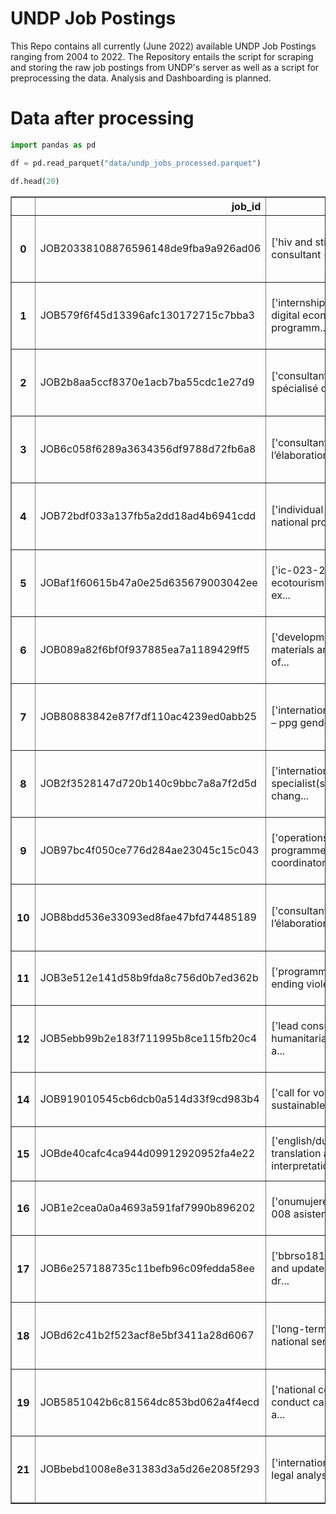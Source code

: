 # UNDP Job Postings

This Repo contains all currently (June 2022) available UNDP Job Postings ranging from 2004 to 2022. The Repository entails the script for scraping and storing the raw job postings from UNDP's server as well as a script for preprocessing the data. Analysis and Dashboarding is planned.

# Data after processing


```python
import pandas as pd
```


```python
df = pd.read_parquet("data/undp_jobs_processed.parquet")
```


```python
df.head(20)
```

<table border="1" class="dataframe">
  <thead>
    <tr style="text-align: right;">
      <th></th>
      <th>job_id</th>
      <th>content</th>
      <th>title</th>
      <th>country</th>
      <th>region</th>
      <th>year</th>
      <th>type_of_contract</th>
      <th>post_level</th>
      <th>languages_required</th>
      <th>staff_category</th>
      <th>background</th>
      <th>duties_responsibilities</th>
      <th>competencies</th>
      <th>skills_experiences</th>
      <th>language</th>
    </tr>
  </thead>
  <tbody>
    <tr>
      <th>0</th>
      <td>JOB20338108876596148de9fba9a926ad06</td>
      <td>['hiv and sti clinical consultant (ic)', 'loca...</td>
      <td>hiv and sti clinical consultant (ic)</td>
      <td>FJ</td>
      <td>Australia and Oceania</td>
      <td>2022</td>
      <td>Individual Contract</td>
      <td>International Consultant</td>
      <td>English</td>
      <td>International Consultant</td>
      <td>the united nations development programme (undp...</td>
      <td>project description and consultancy rationale ...</td>
      <td>strong interpersonal and communication skills;...</td>
      <td>educational qualifications : minimum master s ...</td>
      <td>en</td>
    </tr>
    <tr>
      <th>1</th>
      <td>JOB579f6f45d13396afc130172715c7bba3</td>
      <td>['internship- pacific digital economy programm...</td>
      <td>internship- pacific digital economy programme ...</td>
      <td>SB</td>
      <td>Australia and Oceania</td>
      <td>2022</td>
      <td>Internship</td>
      <td>Intern</td>
      <td>English</td>
      <td>Intern</td>
      <td>the united nations capital development fund (u...</td>
      <td>under the guidance and supervision of unc df s...</td>
      <td>uncdf/undp core competencies : communication d...</td>
      <td>education : candidate must be enrolled in a de...</td>
      <td>en</td>
    </tr>
    <tr>
      <th>2</th>
      <td>JOB2b8aa5ccf8370e1acb7ba55cdc1e27d9</td>
      <td>['consultant international spécialisé dans le ...</td>
      <td>consultant international spécialisé dans le co...</td>
      <td>DJ</td>
      <td>Sub-Saharian Africa</td>
      <td>2022</td>
      <td>Individual Contract</td>
      <td>International Consultant</td>
      <td>French</td>
      <td>International Consultant</td>
      <td>a vis de r ecru te ment d un consultant in div...</td>
      <td>2. description du pro jet le pro jet d ap pui ...</td>
      <td>4. liv rables attenduslivrables/résultatsdurée...</td>
      <td>7. qualifications et experiences requisesi. qu...</td>
      <td>fr</td>
    </tr>
    <tr>
      <th>3</th>
      <td>JOB6c058f6289a3634356df9788d72fb6a8</td>
      <td>['consultant national pour l’élaboration du pl...</td>
      <td>consultant national pour l’élaboration du plan...</td>
      <td>DJ</td>
      <td>Sub-Saharian Africa</td>
      <td>2022</td>
      <td>Individual Contract</td>
      <td>National Consultant</td>
      <td>French</td>
      <td>National Consultant</td>
      <td>a vis de r ecru te ment d un consultant in div...</td>
      <td>3. object if s l object if principal de la mis...</td>
      <td>9. qualification le ou la consultant do it pos...</td>
      <td>10. term es de pai e men tle consultant sera p...</td>
      <td>fr</td>
    </tr>
    <tr>
      <th>4</th>
      <td>JOB72bdf033a137fb5a2dd18ad4b6941cdd</td>
      <td>['individual consultant - national project off...</td>
      <td>individual consultant - national project officer</td>
      <td>SA</td>
      <td>Western Asia</td>
      <td>2022</td>
      <td>Individual Contract</td>
      <td>National Consultant</td>
      <td>English, Arabic</td>
      <td>National Consultant</td>
      <td>post title : national project officer starting...</td>
      <td>scope of work :       ensure effective and eff...</td>
      <td>competencies : corporate competencies : demons...</td>
      <td>required skills and experience :        educat...</td>
      <td>en</td>
    </tr>
    <tr>
      <th>5</th>
      <td>JOBaf1f60615b47a0e25d635679003042ee</td>
      <td>['ic-023-22 national ecotourism site design ex...</td>
      <td>ic-023-22 national ecotourism site design expe...</td>
      <td>Home-based</td>
      <td>Home-based</td>
      <td>2022</td>
      <td>Individual Contract</td>
      <td>National Consultant</td>
      <td>English, Arabic</td>
      <td>National Consultant</td>
      <td>undp iraq seeks to implement a 3-year “climate...</td>
      <td>the national ecotourism site design expert wil...</td>
      <td>corporate competencies : demonstrates integrit...</td>
      <td>qualifications, skills, and professional exper...</td>
      <td>en</td>
    </tr>
    <tr>
      <th>6</th>
      <td>JOB089a82f6bf0f937885ea7a1189429ff5</td>
      <td>['development of materials and facilitation of...</td>
      <td>development of materials and facilitation of t...</td>
      <td>MZ</td>
      <td>Sub-Saharian Africa</td>
      <td>2022</td>
      <td>Individual Contract</td>
      <td>National Consultant</td>
      <td>English</td>
      <td>National Consultant</td>
      <td>the sd g "localization" and the 2030 agenda re...</td>
      <td>training course on sd g localization methodolo...</td>
      <td>corporate competences : demonstrates integrity...</td>
      <td>experience and qualifications academic qualifi...</td>
      <td>en</td>
    </tr>
    <tr>
      <th>7</th>
      <td>JOB80883842e87f7df110ac4239ed0abb25</td>
      <td>['international consultant – ppg gender specia...</td>
      <td>international consultant – ppg gender speciali...</td>
      <td>FJ</td>
      <td>Australia and Oceania</td>
      <td>2022</td>
      <td>Individual Contract</td>
      <td>International Consultant</td>
      <td>Unspecified</td>
      <td>International Consultant</td>
      <td>following from the success of the tonga r 2 r ...</td>
      <td>scope of work the international gender special...</td>
      <td>strong interpersonal and communication skills;...</td>
      <td>educational qualifications : master s degree o...</td>
      <td>en</td>
    </tr>
    <tr>
      <th>8</th>
      <td>JOB2f3528147d720b140c9bbc7a8a7f2d5d</td>
      <td>['international specialist(s) on climate chang...</td>
      <td>international specialist(s) on climate change ...</td>
      <td>Home-based</td>
      <td>Home-based</td>
      <td>2022</td>
      <td>Individual Contract</td>
      <td>International Consultant</td>
      <td>English</td>
      <td>International Consultant</td>
      <td>undp cambodia country office works in partners...</td>
      <td>the main role of the senior international spec...</td>
      <td>functional competencies : strong reporting and...</td>
      <td>education :  master s degree in climate change...</td>
      <td>en</td>
    </tr>
    <tr>
      <th>9</th>
      <td>JOB97bc4f050ce776d284ae23045c15c043</td>
      <td>['operations and programme support coordinator...</td>
      <td>operations and programme support coordinator</td>
      <td>JO</td>
      <td>Western Asia</td>
      <td>2022</td>
      <td>FTA Local</td>
      <td>NO-A</td>
      <td>English, Arabic</td>
      <td>National Professional</td>
      <td>within the framework of the regional programme...</td>
      <td>under the direct supervision of the uno dc cou...</td>
      <td>corporate competencies : demonstrates commitme...</td>
      <td>education : bachelor s degree in business admi...</td>
      <td>en</td>
    </tr>
    <tr>
      <th>10</th>
      <td>JOB8bdd536e33093ed8fae47bfd74485189</td>
      <td>['consultant national pour l’élaboration de la...</td>
      <td>consultant national pour l’élaboration de la s...</td>
      <td>DJ</td>
      <td>Sub-Saharian Africa</td>
      <td>2022</td>
      <td>Individual Contract</td>
      <td>National Consultant</td>
      <td>Unspecified</td>
      <td>National Consultant</td>
      <td>a vis de r ecru te ment d un consultant in div...</td>
      <td>2.justificationl’un des object if s de la visi...</td>
      <td>9. qualification le ou la consultant do it pos...</td>
      <td>term es de pai e men tle consultant sera payé ...</td>
      <td>fr</td>
    </tr>
    <tr>
      <th>11</th>
      <td>JOB3e512e141d58b9fda8c756d0b7ed362b</td>
      <td>['programme associate - ending violence agains...</td>
      <td>programme associate - ending violence against ...</td>
      <td>VU</td>
      <td>Australia and Oceania</td>
      <td>2022</td>
      <td>Service Contract</td>
      <td>SB/SC/GS-3</td>
      <td>English</td>
      <td>General Service</td>
      <td>un women, grounded in the vision of equality e...</td>
      <td>provide advanced administrative and logistical...</td>
      <td>key performance indicators : timely and accura...</td>
      <td>education : completion of secondary education ...</td>
      <td>en</td>
    </tr>
    <tr>
      <th>12</th>
      <td>JOB5ebb99b2e183f711995b8ce115fb20c4</td>
      <td>['lead consultant on humanitarian assistance a...</td>
      <td>lead consultant on humanitarian assistance and...</td>
      <td>Home-based</td>
      <td>Home-based</td>
      <td>2022</td>
      <td>Individual Contract</td>
      <td>International Consultant</td>
      <td>English</td>
      <td>International Consultant</td>
      <td>the revised national development strategy (202...</td>
      <td>undp and w fp have commissioned this study to ...</td>
      <td>core competencies : demonstrating/safeguarding...</td>
      <td>education a phd or a master s degree in the fi...</td>
      <td>en</td>
    </tr>
    <tr>
      <th>14</th>
      <td>JOB919010545cb6dcb0a514d33f9cd983b4</td>
      <td>['call for volunteers: sustainable finance exp...</td>
      <td>call for volunteers :  sustainable finance exp...</td>
      <td>Home-based</td>
      <td>Home-based</td>
      <td>2022</td>
      <td>UNV</td>
      <td>UNV</td>
      <td>English</td>
      <td>UNV</td>
      <td>un women, grounded in the vision of equality e...</td>
      <td>key functions : review the assessment of about...</td>
      <td>integrity : demonstrate consistency in upholdi...</td>
      <td>education : advanced university degree in busi...</td>
      <td>en</td>
    </tr>
    <tr>
      <th>15</th>
      <td>JOBde40cafc4ca944d09912920952fa4e22</td>
      <td>['english/dutch translation and interpretation...</td>
      <td>english/dutch translation and interpretation</td>
      <td>Home-based</td>
      <td>Home-based</td>
      <td>2022</td>
      <td>Individual Contract</td>
      <td>International Consultant</td>
      <td>English</td>
      <td>International Consultant</td>
      <td>un women, grounded in the vision of equality e...</td>
      <td>purpose of the consultancy as part of implemen...</td>
      <td>core values : respect for diversity;integrity;...</td>
      <td>education degree or certification or equivalen...</td>
      <td>en</td>
    </tr>
    <tr>
      <th>16</th>
      <td>JOB1e2cea0a0a4693a591faf7990b896202</td>
      <td>['onumujeres/ecu/ps/22-008 asistencia técnica ...</td>
      <td>onumujeres/ecu/ps/22-008 asistencia técnica pa...</td>
      <td>EC</td>
      <td>Latin America and the Carribean</td>
      <td>2022</td>
      <td>Individual Contract</td>
      <td>National Consultant</td>
      <td>Spanish</td>
      <td>National Consultant</td>
      <td>1.contexto organ i zac ional la e ntida d de l...</td>
      <td>4.alcance de los obj et ivo sse esp era que el...</td>
      <td>8.indicadores de rendimientoproductos/ entre g...</td>
      <td>11.procedimiento de s ele cci n y re quis it o...</td>
      <td>es</td>
    </tr>
    <tr>
      <th>17</th>
      <td>JOB6e257188735c11befb96c09fedda58ee</td>
      <td>['bbrso181270:review and update of national dr...</td>
      <td>bbrso181270 : review and update of national dr...</td>
      <td>BB</td>
      <td>Latin America and the Carribean</td>
      <td>2022</td>
      <td>Individual Contract</td>
      <td>International Consultant</td>
      <td>English</td>
      <td>International Consultant</td>
      <td>to apply, interested persons should upload the...</td>
      <td>1.1review and analysis of the draft gender pol...</td>
      <td>sound understanding of national and local deve...</td>
      <td>master s in development studies, socio-economi...</td>
      <td>en</td>
    </tr>
    <tr>
      <th>18</th>
      <td>JOBd62c41b2f523acf8e5bf3411a28d6067</td>
      <td>['long-term agreement - national senior govern...</td>
      <td>long-term agreement - national senior governan...</td>
      <td>LB</td>
      <td>Western Asia</td>
      <td>2022</td>
      <td>Individual Contract</td>
      <td>National Consultant</td>
      <td>English, Arabic</td>
      <td>National Consultant</td>
      <td>undp launched the anti-corruption for trust in...</td>
      <td>under the supervision of act project manager, ...</td>
      <td>functional competencies : cultural, gender, re...</td>
      <td>i. academic qualifications : a minimum of a ba...</td>
      <td>en</td>
    </tr>
    <tr>
      <th>19</th>
      <td>JOB5851042b6c81564dc853bd062a4f4ecd</td>
      <td>['national consultant-conduct capacity needs a...</td>
      <td>national consultant-conduct capacity needs ass...</td>
      <td>ET</td>
      <td>Sub-Saharian Africa</td>
      <td>2022</td>
      <td>Individual Contract</td>
      <td>National Consultant</td>
      <td>English</td>
      <td>National Consultant</td>
      <td>ethiopia has adopted normative frameworks on g...</td>
      <td>the national consultant will be responsible to...</td>
      <td>core values and guiding principles demonstrate...</td>
      <td>education advanced university degree (master's...</td>
      <td>en</td>
    </tr>
    <tr>
      <th>21</th>
      <td>JOBbebd1008e8e31383d3a5d26e2085f293</td>
      <td>['international consultant legal analysis for ...</td>
      <td>international consultant legal analysis for in...</td>
      <td>LA</td>
      <td>South-Eastern Asia</td>
      <td>2022</td>
      <td>Individual Contract</td>
      <td>International Consultant</td>
      <td>Unspecified</td>
      <td>International Consultant</td>
      <td>unc df is the united nations capital investmen...</td>
      <td>the legal review documentation and associated ...</td>
      <td>owns a comprehensive knowledge of the organic ...</td>
      <td>minimum master s degree in finance related are...</td>
      <td>en</td>
    </tr>
  </tbody>
</table>
</div>




```python

```
